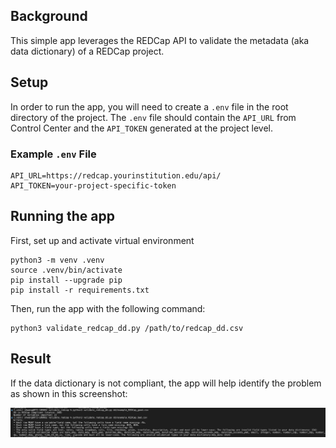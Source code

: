 ## Background
This simple app leverages the REDCap API to validate the metadata (aka data dictionary) of a REDCap project. 

## Setup
In order to run the app, you will need to create a `.env` file in the root directory of the project. The `.env` file should contain the `API_URL` from Control Center and the `API_TOKEN` generated at the project level.

### Example `.env` File
```
API_URL=https://redcap.yourinstitution.edu/api/
API_TOKEN=your-project-specific-token
```

## Running the app
First, set up and activate virtual environment
```
python3 -m venv .venv   
source .venv/bin/activate    
pip install --upgrade pip
pip install -r requirements.txt
```

Then, run the app with the following command:
```
python3 validate_redcap_dd.py /path/to/redcap_dd.csv
```

## Result
If the data dictionary is not compliant, the app will help identify the problem as shown in this screenshot:

![screenshot](screenshot.png)
